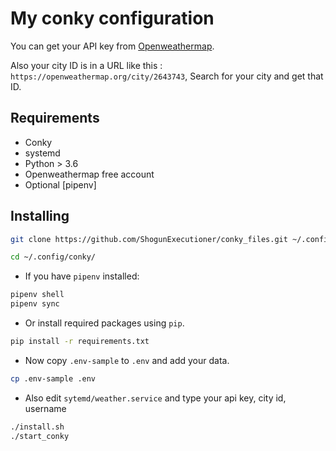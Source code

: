 # My conky configuration

You can get your API key from [Openweathermap](https://home.openweathermap.org/api_keys).

Also your city ID is in a URL like this : `https://openweathermap.org/city/2643743`, Search for your city and get that ID.

## Requirements

- Conky
- systemd
- Python > 3.6
- Openweathermap free account
- Optional [pipenv]

## Installing

```bash
git clone https://github.com/ShogunExecutioner/conky_files.git ~/.config/conky

cd ~/.config/conky/
```

- If you have `pipenv` installed:

```bash
pipenv shell
pipenv sync
```

- Or install required packages using `pip`.

```bash
pip install -r requirements.txt
```

- Now copy `.env-sample` to `.env` and add your data.

```bash
cp .env-sample .env
```

- Also edit `sytemd/weather.service` and type your api key, city id, username

```bash
./install.sh
./start_conky

```
